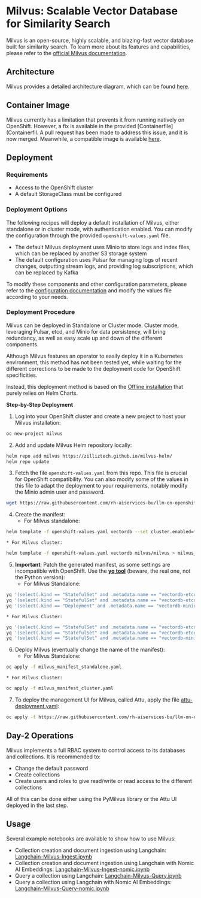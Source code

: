 **Milvus: Scalable Vector Database for Similarity Search**
=====================================================

Milvus is an open-source, highly scalable, and blazing-fast vector database built for similarity search. To learn more about its features and capabilities, please refer to the [official Milvus documentation](https://milvus.io/docs/overview.md).

**Architecture**
---------------

Milvus provides a detailed architecture diagram, which can be found [here](https://milvus.io/static/0bc2e74d0a1b20bbfb91bdbd03f77e5e/1263b/architecture_diagram.png).

**Container Image**
-----------------

Milvus currently has a limitation that prevents it from running natively on OpenShift. However, a fix is available in the provided [Containerfile](Containerfil. A pull request has been made to address this issue, and it is now merged. Meanwhile, a compatible image is available [here](https://quay.io/repository/rh-data-services/milvus-openshift).

**Deployment**
------------

### Requirements

* Access to the OpenShift cluster
* A default StorageClass must be configured

### Deployment Options

The following recipes will deploy a default installation of Milvus, either standalone or in cluster mode, with authentication enabled. You can modify the configuration through the provided `openshift-values.yaml` file.

* The default Milvus deployment uses Minio to store logs and index files, which can be replaced by another S3 storage system
* The default configuration uses Pulsar for managing logs of recent changes, outputting stream logs, and providing log subscriptions, which can be replaced by Kafka

To modify these components and other configuration parameters, please refer to the [configuration documentation](https://milvus.io/docs/deploy_s3.md) and modify the values file according to your needs.

### Deployment Procedure

Milvus can be deployed in Standalone or Cluster mode. Cluster mode, leveraging Pulsar, etcd, and Minio for data persistency, will bring redundancy, as well as easy scale up and down of the different components.

Although Milvus features an operator to easily deploy it in a Kubernetes environment, this method has not been tested yet, while waiting for the different corrections to be made to the deployment code for OpenShift specificities.

Instead, this deployment method is based on the [Offline installation](https://milvus.io/docs/install_offline-m.md) that purely relies on Helm Charts.

**Step-by-Step Deployment**

1. Log into your OpenShift cluster and create a new project to host your Milvus installation:
```bash
oc new-project milvus
```
2. Add and update Milvus Helm repository locally:
```bash
helm repo add milvus https://zilliztech.github.io/milvus-helm/
helm repo update
```
3. Fetch the file `openshift-values.yaml` from this repo. This file is crucial for OpenShift compatibility. You can also modify some of the values in this file to adapt the deployment to your requirements, notably modify the Minio admin user and password.
```bash
wget https://raw.githubusercontent.com/rh-aiservices-bu/llm-on-openshift/main/vector-databases/milvus/openshift-values.yaml
```
4. Create the manifest:
	* For Milvus standalone:
```bash
helm template -f openshift-values.yaml vectordb --set cluster.enabled=false --set etcd.replicaCount=1 --set minio.mode=standalone --set pulsar.enabled=false milvus/milvus > milvus_manifest_standalone.yaml
```
	* For Milvus cluster:
```bash
helm template -f openshift-values.yaml vectordb milvus/milvus > milvus_manifest_cluster.yaml
```
5. **Important**: Patch the generated manifest, as some settings are incompatible with OpenShift. Use the **[yq tool](https://mikefarah.gitbook.io/yq/)** (beware, the real one, not the Python version):
	* For Milvus Standalone:
```bash
yq '(select(.kind == "StatefulSet" and .metadata.name == "vectordb-etcd") | .spec.template.spec.securityContext) = {}' -i mi
yq '(select(.kind == "StatefulSet" and .metadata.name == "vectordb-etcd") | .spec.template.spec.containers[0].securityContext) = {"capabilities": {"drop": ["ALL"]}, "runAsNonRoot": true, "allowPrivilegeEscalation": false}' -i milvus_manifest_standalone.yaml
yq '(select(.kind == "Deployment" and .metadata.name == "vectordb-minio") | .spec.template.spec.securityContext) = {"capabilities": {"drop": ["ALL"]}, "runAsNonRoot": true, "allowPrivilegeEscalation": false}' -i milvus_manifest_standalone.yaml
```
	* For Milvus Cluster:
```bash
yq '(select(.kind == "StatefulSet" and .metadata.name == "vectordb-etcd") | .spec.template.spec.securityContext) = {}' -i milvus_manifest_cluster.yaml
yq '(select(.kind == "StatefulSet" and .metadata.name == "vectordb-etcd") | .spec.template.spec.containers[0].securityContext) = {"capabilities": {"drop": ["ALL"]}, "runAsNonRoot": true, "allowPrivilegeEscalation": false}' -i milvus_manifest_cluster.yaml
yq '(select(.kind == "StatefulSet" and .metadata.name == "vectordb-minio") | .spec.template.spec.securityContext) = {"capabilities": {"drop": ["ALL"]}, "runAsNonRoot": true, "allowPrivilegeEscalation": false}' -i milvus_manifest_cluster.yaml
```
6. Deploy Milvus (eventually change the name of the manifest):
	* For Milvus Standalone:
```bash
oc apply -f milvus_manifest_standalone.yaml
```
	* For Milvus Cluster:
```bash
oc apply -f milvus_manifest_cluster.yaml
```
7. To deploy the management UI for Milvus, called Attu, apply the file [attu-deployment.yaml](attu-deployment.yaml):
```bash
oc apply -f https://raw.githubusercontent.com/rh-aiservices-bu/llm-on-openshift/main/vector-databases/milvus/attu-deployment.yaml
```
**Day-2 Operations**
-------------------

Milvus implements a full RBAC system to control access to its databases and collections. It is recommended to:

* Change the default password
* Create collections
* Create users and roles to give read/write or read access to the different collections

All of this can be done either using the PyMilvus library or the Attu UI deployed in the last step.

**Usage**
-----

Several example notebooks are available to show how to use Milvus:

* Collection creation and document ingestion using Langchain: [Langchain-Milvus-Ingest.ipynb](../examples/Langchain-Milvus-Ingest.ipynb)
* Collection creation and document ingestion using Langchain with Nomic AI Embeddings: [Langchain-Milvus-Ingest-nomic.ipynb](../examples/Langchain-Milvus-Ingest-nomic.ipynb)
* Query a collection using Langchain: [Langchain-Milvus-Query.ipynb](../examples/Langchain-Milvus-Query.ipynb)
* Query a collection using Langchain with Nomic AI Embeddings: [Langchain-Milvus-Query-nomic.ipynb](../examples/Langchain-Milvus-Query-nomic.ipynb)

